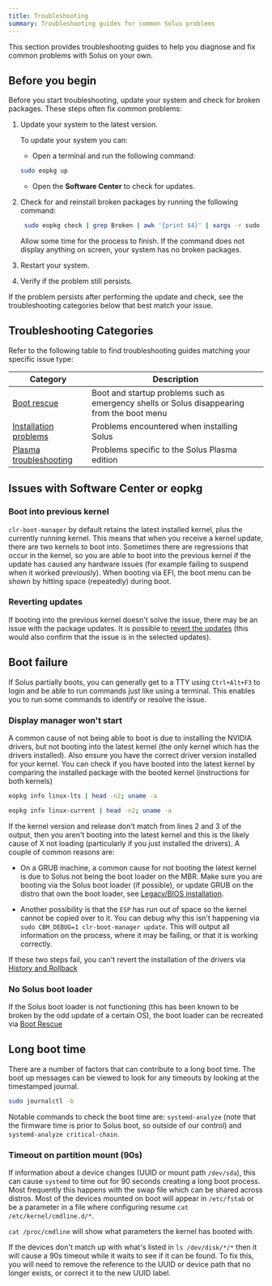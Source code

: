 ```yaml
---
title: Troubleshooting
summary: Troubleshooting guides for common Solus problems
---
```


This section provides troubleshooting guides to help you diagnose and fix common problems with Solus on your own.

## Before you begin

Before you start troubleshooting, update your system and check for broken packages. These steps often fix common problems:

1. Update your system to the latest version.

   To update your system you can:

   - Open a terminal and run the following command:

   ```bash
   sudo eopkg up
   ```

   - Open the **Software Center** to check for updates.

1. Check for and reinstall broken packages by running the following command:

   ```bash
    sudo eopkg check | grep Broken | awk '{print $4}' | xargs -r sudo eopkg it --reinstall
   ```

   Allow some time for the process to finish. If the command does not display anything on screen, your system has no broken packages.

1. Restart your system.
1. Verify if the problem still persists.

If the problem persists after performing the update and check, see the troubleshooting categories below that best match your issue.

## Troubleshooting Categories

Refer to the following table to find troubleshooting guides matching your specific issue type:

| Category                                   | Description                                                                                 |
| ------------------------------------------ | ------------------------------------------------------------------------------------------- |
| [Boot rescue](./boot-rescue/index.md)      | Boot and startup problems such as emergency shells or Solus disappearing from the boot menu |
| [Installation problems](./installation.md) | Problems encountered when installing Solus                                                  |
| [Plasma troubleshooting](plasma.mdx)       | Problems specific to the Solus Plasma edition                                               |

## Issues with Software Center or eopkg

### Boot into previous kernel

`clr-boot-manager` by default retains the latest installed kernel, plus the currently running kernel. This means that when you receive a kernel update, there are two kernels to boot into. Sometimes there are regressions that occur in the kernel, so you are able to boot into the previous kernel if the update has caused any hardware issues (for example failing to suspend when it worked previously). When booting via EFI, the boot menu can be shown by hitting space (repeatedly) during boot.

### Reverting updates

If booting into the previous kernel doesn't solve the issue, there may be an issue with the package updates. It is possible to [revert the updates](/docs/user/package-management/history-and-rollback) (this would also confirm that the issue is in the selected updates).

## Boot failure

If Solus partially boots, you can generally get to a TTY using `Ctrl+Alt+F3` to login and be able to run commands just like using a terminal. This enables you to run some commands to identify or resolve the issue.

### Display manager won't start

A common cause of not being able to boot is due to installing the NVIDIA drivers, but not booting into the latest kernel (the only kernel which has the drivers installed). Also ensure you have the correct driver version installed for your kernel. You can check if you have booted into the latest kernel by comparing the installed package with the booted kernel (instructions for both kernels)

```bash
eopkg info linux-lts | head -n2; uname -a
```

```bash
eopkg info linux-current | head -n2; uname -a
```

If the kernel version and release don't match from lines 2 and 3 of the output, then you aren't booting into the latest kernel and this is the likely cause of X not loading (particularly if you just installed the drivers). A couple of common reasons are:

- On a GRUB machine, a common cause for not booting the latest kernel is due to Solus not being the boot loader on the MBR. Make sure you are booting via the Solus boot loader (if possible), or update GRUB on the distro that own the boot loader, see [Legacy/BIOS installation](/docs/user/troubleshooting/installation#legacybios-installation).

- Another possibility is that the `ESP` has run out of space so the kernel cannot be copied over to it. You can debug why this isn't happening via `sudo CBM_DEBUG=1 clr-boot-manager update`. This will output all information on the process, where it may be failing, or that it is working correctly.

If these two steps fail, you can't revert the installation of the drivers via [History and Rollback](/docs/user/package-management/history-and-rollback)

### No Solus boot loader

If the Solus boot loader is not functioning (this has been known to be broken by the odd update of a certain OS), the boot loader can be recreated via [Boot Rescue](/docs/user/troubleshooting/boot-rescue)

## Long boot time

There are a number of factors that can contribute to a long boot time. The boot up messages can be viewed to look for any timeouts by looking at the timestamped journal.

```bash
sudo journalctl -b
```

Notable commands to check the boot time are: `systemd-analyze` (note that the firmware time is prior to Solus boot, so outside of our control) and `systemd-analyze critical-chain`.

### Timeout on partition mount (90s)

If information about a device changes (UUID or mount path `/dev/sda`), this can cause `systemd` to time out for 90 seconds creating a long boot process. Most frequently this happens with the swap file which can be shared across distros. Most of the devices mounted on boot will appear in `/etc/fstab` or be a parameter in a file where configuring resume `cat /etc/kernel/cmdline.d/*`.

`cat /proc/cmdline` will show what parameters the kernel has booted with.

If the devices don't match up with what's listed in `ls /dev/disk/*/*` then it will cause a 90s timeout while it waits to see if it can be found. To fix this, you will need to remove the reference to the UUID or device path that no longer exists, or correct it to the new UUID label.
